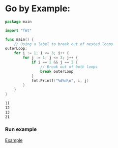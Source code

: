 # Go by Example: 

```go
package main

import "fmt"

func main() {
	// Using a label to break out of nested loops
outerLoop:
	for i := 1; i <= 3; i++ {
		for j := 1; j <= 3; j++ {
			if i == 2 && j == 2 {
				// Break out of both loops
				break outerLoop
			}
			fmt.Printf("%d%d\n", i, j)
		}
	}
}
```

```bash
11
12
13
21
```

### Run example

[Example](https://goplay.tools/snippet/Fgd-O881kiq)